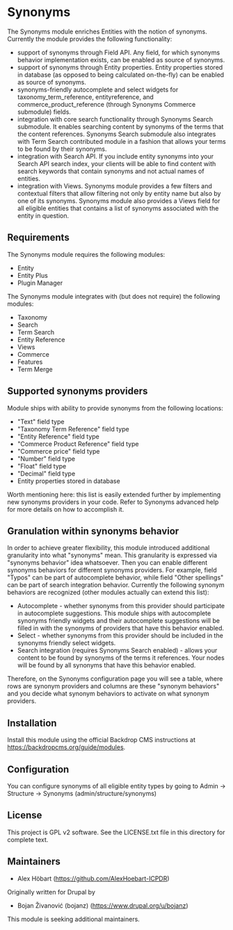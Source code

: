 Synonyms
========

The Synonyms module enriches Entities with the notion of synonyms. Currently the
module provides the following functionality:
- support of synonyms through Field API. Any field, for which synonyms behavior
  implementation exists, can be enabled as source of synonyms.
- support of synonyms through Entity properties. Entity properties stored in
  database (as opposed to being calculated on-the-fly) can be enabled as source
  of synonyms.
- synonyms-friendly autocomplete and select widgets for taxonomy_term_reference,
  entityreference, and commerce_product_reference (through Synonyms Commerce
  submodule) fields.
- integration with core search functionality through Synonyms Search
  submodule. It enables searching content by synonyms of the terms that the
  content references. Synonyms Search submodule also integrates with Term Search
  contributed module in a fashion that allows your terms to be found by their
  synonyms.
- integration with Search API. If you include entity synonyms into your Search
  API search index, your clients will be able to find content with search
  keywords that contain synonyms and not actual names of entities.
- integration with Views. Synonyms module provides a few filters and contextual
  filters that allow filtering not only by entity name but also by one of its
  synonyms. Synonyms module also provides a Views field for all eligible
  entities that contains a list of synonyms associated with the entity in
  question.

Requirements
------------

The Synonyms module requires the following modules:
- Entity 
- Entity Plus
- Plugin Manager

The Synonyms module integrates with (but does not require) the following
modules:
- Taxonomy
- Search
- Term Search
- Entity Reference
- Views
- Commerce
- Features
- Term Merge

Supported synonyms providers
----------------------------

Module ships with ability to provide synonyms from the following locations:
- "Text" field type
- "Taxonomy Term Reference" field type
- "Entity Reference" field type
- "Commerce Product Reference" field type
- "Commerce price" field type
- "Number" field type
- "Float" field type
- "Decimal" field type
- Entity properties stored in database

Worth mentioning here: this list is easily extended further by implementing new
synonyms providers in your code. Refer to Synonyms advanced help for more
details on how to accomplish it.

Granulation within synonyms behavior
------------------------------------

In order to achieve greater flexibility, this module introduced additional
granularity into what "synonyms" mean. This granularity is expressed via
"synonyms behavior" idea whatsoever. Then you can enable different synonyms
behaviors for different synonyms providers. For example, field "Typos" can be
part of autocomplete behavior, while field "Other spellings" can be part of
search integration behavior. Currently the following synonym behaviors are
recognized (other modules actually can extend this list):
- Autocomplete - whether synonyms from this provider should participate in
  autocomplete suggestions. This module ships with autocomplete synonyms
  friendly widgets and their autocomplete suggestions will be filled in with the
  synonyms of providers that have this behavior enabled.
- Select - whether synonyms from this provider should be included in the
  synonyms friendly select widgets.
- Search integration (requires Synonyms Search enabled) - allows your content to
  be found by synonyms of the terms it references. Your nodes will be found by
  all synonyms that have this behavior enabled.

Therefore, on the Synonyms configuration page you will see a table, where rows
are synonym providers and columns are these "synonym behaviors" and you decide
what synonym behaviors to activate on what synonym providers.

Installation
------------
Install this module using the official Backdrop CMS instructions at https://backdropcms.org/guide/modules.

Configuration
-------------
You can configure synonyms of all eligible entity types by going to Admin ->
Structure -> Synonyms (admin/structure/synonyms)

License
-------
This project is GPL v2 software. See the LICENSE.txt file in this directory for complete text.

Maintainers
-----------
- Alex Höbart (https://github.com/AlexHoebart-ICPDR)

Originally written for Drupal by
- Bojan Živanović (bojanz) (https://www.drupal.org/u/bojanz)

This module is seeking additional maintainers.
